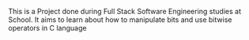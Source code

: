 This is a Project done during Full Stack Software Engineering studies at School. It aims to learn about how to manipulate bits and use bitwise operators in C language
